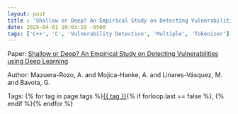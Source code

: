 ```yaml
---
layout: post
title : 'Shallow or Deep? An Empirical Study on Detecting Vulnerabilities using Deep Learning'
date: 2025-04-01 10:03:19 -0500
tags: ['C++', 'C', 'Vulnerability Detection', 'Multiple', 'Tokenizer']
---
```

Paper: [Shallow or Deep? An Empirical Study on Detecting Vulnerabilities using Deep Learning](https://ieeexplore-ieee-org.proxy.library.nd.edu/document/9462962)

Author: Mazuera-Rozo, A. and Mojica-Hanke, A. and Linares-Vásquez, M. and Bavota, G.




 Tags: 
    <span>
    {% for tag in page.tags %}<a href="{{ site.baseurl }}tags/#{{ tag | slugify }}">{{ tag }}</a>{% if forloop.last == false %}, {% endif %}{% endfor %}
    </span>
